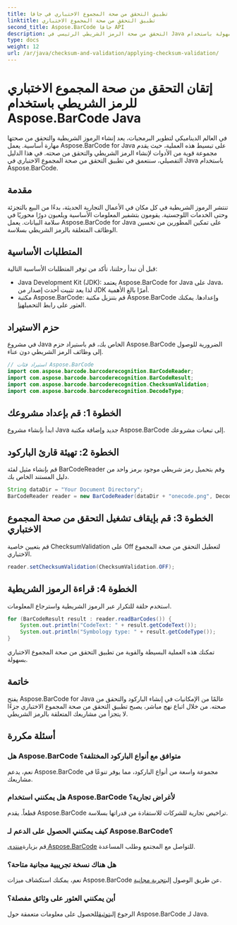 ```yaml
---
title: تطبيق التحقق من صحة المجموع الاختباري في جافا
linktitle: تطبيق التحقق من صحة المجموع الاختباري
second_title: Aspose.BarCode جافا API
description: التحقق من صحة الرمز الشريطي الرئيسي في Java بسهولة باستخدام Aspose.BarCode. دليل خطوة بخطوة للتحقق من صحة المجموع الاختباري. تعزيز سلامة بيانات البرنامج الخاص بك!
type: docs
weight: 12
url: /ar/java/checksum-and-validation/applying-checksum-validation/
---
```

# إتقان التحقق من صحة المجموع الاختباري للرمز الشريطي باستخدام Aspose.BarCode Java

في العالم الديناميكي لتطوير البرمجيات، يعد إنشاء الرموز الشريطية والتحقق من صحتها مهارة أساسية. يعمل Aspose.BarCode for Java على تبسيط هذه العملية، حيث يقدم مجموعة قوية من الأدوات لإنشاء الرمز الشريطي والتحقق من صحته. في هذا الدليل التفصيلي، سنتعمق في تطبيق التحقق من صحة المجموع الاختباري في Java باستخدام Aspose.BarCode.

## مقدمة

تنتشر الرموز الشريطية في كل مكان في الأعمال التجارية الحديثة، بدءًا من البيع بالتجزئة وحتى الخدمات اللوجستية. يقومون بتشفير المعلومات الأساسية ويلعبون دورًا محوريًا في سلامة البيانات. يعمل Aspose.BarCode for Java على تمكين المطورين من تحسين الوظائف المتعلقة بالرمز الشريطي بسلاسة.

## المتطلبات الأساسية

قبل أن نبدأ رحلتنا، تأكد من توفر المتطلبات الأساسية التالية:

- Java Development Kit (JDK): يعتمد Aspose.BarCode for Java على Java، لذا يعد تثبيت أحدث إصدار من JDK أمرًا بالغ الأهمية.
-  مكتبة Aspose.BarCode: قم بتنزيل مكتبة Aspose.BarCode وإعدادها. يمكنك العثور على رابط التحميل[هنا](https://releases.aspose.com/barcode/java/).

## حزم الاستيراد

في مشروع Java الخاص بك، قم باستيراد حزم Aspose.BarCode الضرورية للوصول إلى وظائف الرمز الشريطي دون عناء.

```java
// استيراد فئات Aspose.BarCode
import com.aspose.barcode.barcoderecognition.BarCodeReader;
import com.aspose.barcode.barcoderecognition.BarCodeResult;
import com.aspose.barcode.barcoderecognition.ChecksumValidation;
import com.aspose.barcode.barcoderecognition.DecodeType;
```

## الخطوة 1: قم بإعداد مشروعك

ابدأ بإنشاء مشروع Java جديد وإضافة مكتبة Aspose.BarCode إلى تبعيات مشروعك.

## الخطوة 2: تهيئة قارئ الباركود

قم بإنشاء مثيل لفئة BarCodeReader وقم بتحميل رمز شريطي موجود برمز واحد من دليل المستند الخاص بك.

```java
String dataDir = "Your Document Directory";
BarCodeReader reader = new BarCodeReader(dataDir + "onecode.png", DecodeType.ONE_CODE);
```

## الخطوة 3: قم بإيقاف تشغيل التحقق من صحة المجموع الاختباري

قم بتعيين خاصية ChecksumValidation على Off لتعطيل التحقق من صحة المجموع الاختباري.

```java
reader.setChecksumValidation(ChecksumValidation.OFF);
```

## الخطوة 4: قراءة الرموز الشريطية

استخدم حلقة للتكرار عبر الرموز الشريطية واسترجاع المعلومات.

```java
for (BarCodeResult result : reader.readBarCodes()) {
    System.out.println("CodeText: " + result.getCodeText());
    System.out.println("Symbology type: " + result.getCodeType());
}
```

تمكنك هذه العملية البسيطة والقوية من تطبيق التحقق من صحة المجموع الاختباري بسهولة.

## خاتمة

يفتح Aspose.BarCode for Java عالمًا من الإمكانيات في إنشاء الباركود والتحقق من صحته. من خلال اتباع نهج مباشر، يصبح تطبيق التحقق من صحة المجموع الاختباري جزءًا لا يتجزأ من مشاريعك المتعلقة بالرمز الشريطي.

## أسئلة مكررة

### هل Aspose.BarCode متوافق مع أنواع الباركود المختلفة؟
نعم، يدعم Aspose.BarCode مجموعة واسعة من أنواع الباركود، مما يوفر تنوعًا في مشاريعك.

### هل يمكنني استخدام Aspose.BarCode لأغراض تجارية؟
قطعاً. يقدم Aspose.BarCode تراخيص تجارية للشركات للاستفادة من قدراتها بسلاسة.

### كيف يمكنني الحصول على الدعم لـ Aspose.BarCode؟
 قم بزيارة[منتدى Aspose.BarCode](https://forum.aspose.com/c/barcode/13) للتواصل مع المجتمع وطلب المساعدة.

### هل هناك نسخة تجريبية مجانية متاحة؟
 نعم، يمكنك استكشاف ميزات Aspose.BarCode عن طريق الوصول إلى[تجربة مجانية](https://releases.aspose.com/).

### أين يمكنني العثور على وثائق مفصلة؟
 الرجوع إلى[توثيق](https://reference.aspose.com/barcode/java/)للحصول على معلومات متعمقة حول Aspose.BarCode لـ Java.

